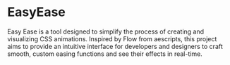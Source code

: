 # EasyEase
Easy Ease is a tool designed to simplify the process of creating and visualizing CSS animations. Inspired by Flow from aescripts, this project aims to provide an intuitive interface for developers and designers to craft smooth, custom easing functions and see their effects in real-time.
